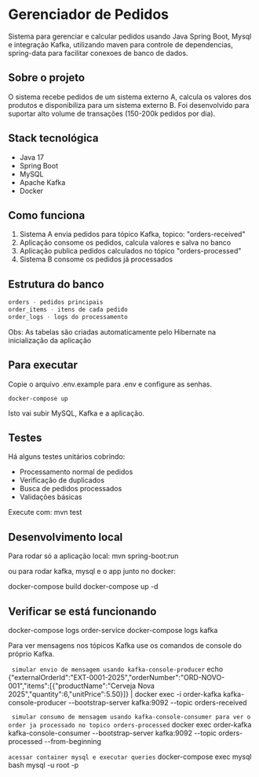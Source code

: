 # Gerenciador de Pedidos

Sistema para gerenciar e calcular pedidos usando Java Spring Boot, Mysql e integração Kafka,
utilizando maven para controle de dependencias, spring-data para facilitar conexoes de banco de dados.

## Sobre o projeto

O sistema recebe pedidos de um sistema externo A, calcula os valores dos produtos e disponibiliza para um sistema externo B.
Foi desenvolvido para suportar alto volume de transações (150-200k pedidos por dia).

## Stack tecnológica

- Java 17
- Spring Boot
- MySQL 
- Apache Kafka
- Docker

## Como funciona

1. Sistema A envia pedidos para tópico Kafka, topico: "orders-received"
2. Aplicação consome os pedidos, calcula valores e salva no banco
3. Aplicação publica pedidos calculados no tópico "orders-processed" 
4. Sistema B consome os pedidos já processados

## Estrutura do banco


```sql
orders - pedidos principais
order_items - itens de cada pedido  
order_logs - logs do processamento
```
Obs: As tabelas são criadas automaticamente pelo Hibernate na inicialização da aplicação

## Para executar

Copie o arquivo .env.example para .env e configure as senhas.

```
docker-compose up
```

Isto vai subir MySQL, Kafka e a aplicação.

## Testes

Há alguns testes unitários cobrindo:
- Processamento normal de pedidos
- Verificação de duplicados
- Busca de pedidos processados
- Validações básicas

Execute com: mvn test

## Desenvolvimento local

Para rodar só a aplicação local: mvn spring-boot:run

ou para rodar kafka, mysql e o app junto no docker: 

docker-compose build
docker-compose up -d






## Verificar se está funcionando

docker-compose logs order-service
docker-compose logs kafka


Para ver mensagens nos tópicos Kafka use os comandos de console do próprio Kafka.

``` simular envio de mensagem usando kafka-console-producer```
echo {"externalOrderId":"EXT-0001-2025","orderNumber":"ORD-NOVO-001","items":[{"productName":"Cerveja Nova 2025","quantity":6,"unitPrice":5.50}]} | docker exec -i order-kafka kafka-console-producer --bootstrap-server kafka:9092 --topic orders-received


``` simular consumo de mensagem usando kafka-console-consumer para ver o order ja processado no topico orders-processed```
docker exec order-kafka kafka-console-consumer --bootstrap-server kafka:9092 --topic orders-processed --from-beginning

``` acessar container mysql e executar queries ```
docker-compose exec mysql bash
mysql -u root -p